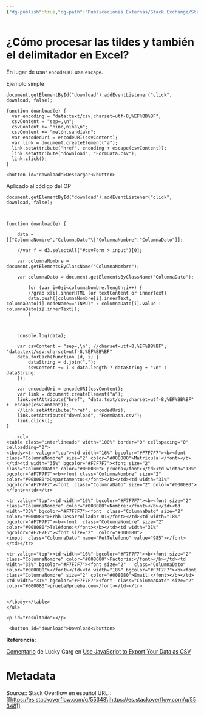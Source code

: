 ```yaml
---
{"dg-publish":true,"dg-path":"Publicaciones Externas/Stack Exchange/Stack Overflow en español/es.stackoverflow.com-55348.md","permalink":"/publicaciones-externas/stack-exchange/stack-overflow-en-espanol/es-stackoverflow-com-55348/","title":"¿Cómo procesar las tildes y también el delimitador en Excel?","hide":true,"noteIcon":"default","created":"2024-04-03T12:49:10.354-06:00","updated":"2024-04-05T16:43:49.517-06:00"}
---
```


# ¿Cómo procesar las tildes y también el delimitador en Excel?

En lugar de usar `encodeURI` usa `escape`.

Ejemplo simple

<!-- begin snippet: js hide: false console: true babel: false -->

<!-- language: lang-js -->

    document.getElementById("download").addEventListener("click", download, false);

    function download(e) {
      var encoding = "data:text/csv;charset=utf-8,%EF%BB%BF";  
      csvContent = "sep=,\n";
      csvContent += "niño,niña\n";
      csvContent += "melón,sandía\n";
      var encodedUri = encodeURI(csvContent);
      var link = document.createElement("a");
      link.setAttribute("href", encoding + escape(csvContent));
      link.setAttribute("download", "FormData.csv");
      link.click(); 
    }

<!-- language: lang-html -->

    <button id="download">Descargar</button>

<!-- end snippet -->

Aplicado al código del OP

<!-- begin snippet: js hide: false console: true babel: false -->

<!-- language: lang-js -->

    document.getElementById("download").addEventListener("click", download, false);

        

    function download(e) {
        
        data = [["ColumnaNombre","ColumnaDato"\|"ColumnaNombre","ColumnaDato"]];
        
        //var f = d3.selectAll("#csvForm > input")[0];
        
        var columnaNombre = document.getElementsByClassName("ColumnaNombre");
        
        var columnaDato = document.getElementsByClassName("ColumnaDato");
        
    		for (var i=0;i<columnaNombre.length;i++) {
            //grab x[i].innerHTML (or textContent or innerText)
            data.push([columnaNombre[i].innerText, columnaDato[i].nodeName=="INPUT" ? columnaDato[i].value : columnaDato[i].innerText]);
    		}
        

        
        console.log(data);
        
        var csvContent = "sep=,\n"; //charset=utf-8,%EF%BB%BF";  "data:text/csv;charset=utf-8,%EF%BB%BF"
        data.forEach(function (d, i) {
            dataString = d.join(",");
            csvContent += i < data.length ? dataString + "\n" : dataString;
        });

        var encodedUri = encodeURI(csvContent);
        var link = document.createElement("a");
        link.setAttribute("href", "data:text/csv;charset=utf-8,%EF%BB%BF" +  escape(csvContent));
        //link.setAttribute("href", encodedUri);
        link.setAttribute("download", "FormData.csv");
        link.click(); 
    }

<!-- language: lang-html -->


       
        
        <ul>
    <table class="interlineado" width="100%" border="0" cellspacing="0" cellpadding="0">
    <tbody><tr valign="top"><td width="16%" bgcolor="#F7F7F7"><b><font class="ColumnaNombre" size="2" color="#008080">Matrícula:</font></b></td><td width="35%" bgcolor="#F7F7F7"><font size="2" class="ColumnaDato" color="#000080"> prueba</font></td><td width="18%" bgcolor="#F7F7F7"><b><font class="ColumnaNombre" size="2" color="#008080">Departamento:</font></b></td><td width="31%" bgcolor="#F7F7F7"><font  class="ColumnaDato" size="2" color="#000080"></font></td></tr>

    <tr valign="top"><td width="16%" bgcolor="#F7F7F7"><b><font size="2" class="ColumnaNombre" color="#008080">Nombre:</font></b></td><td width="35%" bgcolor="#F7F7F7"><font  class="ColumnaDato" size="2" color="#000080">Rrhh Desarrollador 01</font></td><td width="18%" bgcolor="#F7F7F7"><b><font  class="ColumnaNombre" size="2" color="#008080">Teléfono:</font></b></td><td width="31%" bgcolor="#F7F7F7"><font size="2"  color="#000080">
    <input  class="ColumnaDato" name="PetTelefono" value="985"></font></td></tr>

    <tr valign="top"><td width="16%" bgcolor="#F7F7F7"><b><font size="2" class="ColumnaNombre" color="#008080">Factoría:</font></b></td><td width="35%" bgcolor="#F7F7F7"><font size="2"   class="ColumnaDato" color="#000080"></font></td><td width="18%" bgcolor="#F7F7F7"><b><font class="ColumnaNombre" size="2" color="#008080">Email:</font></b></td><td width="31%" bgcolor="#F7F7F7"><font  class="ColumnaDato" size="2" color="#000080">prueba@prueba.com</font></td></tr>


    </tbody></table>
    </ul>

    <p id="resultado"></p>

     <button id="download">Download</button>

<!-- end snippet -->

**Referencia:**

[Comentario][1] de Lucky Garg en [Use JavaScript to Export Your Data as CSV][2]


  [1]: http://halistechnology.com/2015/05/28/use-javascript-to-export-your-data-as-csv/#comment-3101026153
  [2]: http://halistechnology.com/2015/05/28/use-javascript-to-export-your-data-as-csv/

# Metadata
Source:: Stack Overflow en español
URL:: [[https://es.stackoverflow.com/q/55348\|https://es.stackoverflow.com/q/55348]]


